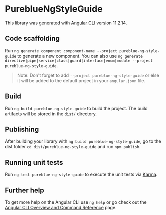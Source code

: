 # PureblueNgStyleGuide

This library was generated with [Angular CLI](https://github.com/angular/angular-cli) version 11.2.14.

## Code scaffolding

Run `ng generate component component-name --project pureblue-ng-style-guide` to generate a new component. You can also use `ng generate directive|pipe|service|class|guard|interface|enum|module --project pureblue-ng-style-guide`.
> Note: Don't forget to add `--project pureblue-ng-style-guide` or else it will be added to the default project in your `angular.json` file. 

## Build

Run `ng build pureblue-ng-style-guide` to build the project. The build artifacts will be stored in the `dist/` directory.

## Publishing

After building your library with `ng build pureblue-ng-style-guide`, go to the dist folder `cd dist/pureblue-ng-style-guide` and run `npm publish`.

## Running unit tests

Run `ng test pureblue-ng-style-guide` to execute the unit tests via [Karma](https://karma-runner.github.io).

## Further help

To get more help on the Angular CLI use `ng help` or go check out the [Angular CLI Overview and Command Reference](https://angular.io/cli) page.
